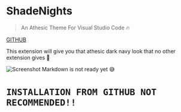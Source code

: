 <!-- README.md -->
# ShadeNights 
> An Athesic Theme For Visual Studio Code 🔥

[GITHUB](https://github.com/itsmeadarsh2008/shadenights)

This extension will give you that athesic dark navy look that no other extension gives 🤫

![Screenshot](https://i.ibb.co/cCt2FfJ/screenshot.png)
Markdown is not ready yet 😅

# `INSTALLATION FROM GITHUB NOT RECOMMENDED!!`
